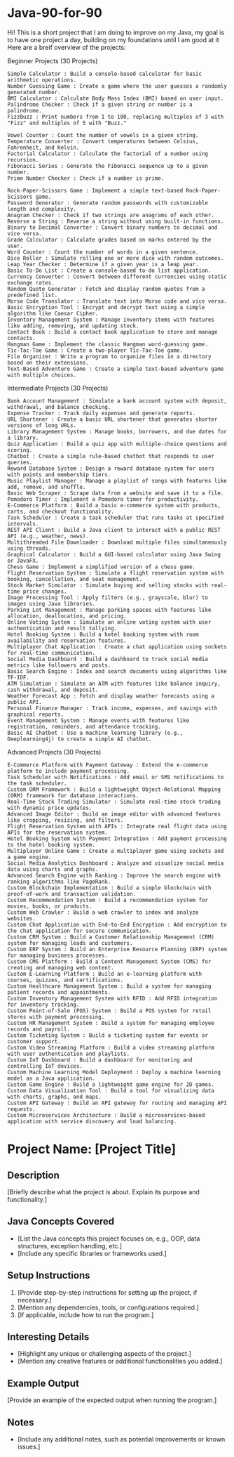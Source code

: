 # Java-90-for-90
Hi! This is a short project that I am doing to improve on my Java, my goal is to have one project a day, building on my foundations until I am good at it
Here are a breif overview of the projects:

Beginner Projects (30 Projects)  

    Simple Calculator : Build a console-based calculator for basic arithmetic operations.
    Number Guessing Game : Create a game where the user guesses a randomly generated number.
    BMI Calculator : Calculate Body Mass Index (BMI) based on user input.
    Palindrome Checker : Check if a given string or number is a palindrome.
    FizzBuzz : Print numbers from 1 to 100, replacing multiples of 3 with "Fizz" and multiples of 5 with "Buzz."

    Vowel Counter : Count the number of vowels in a given string.
    Temperature Converter : Convert temperatures between Celsius, Fahrenheit, and Kelvin.
    Factorial Calculator : Calculate the factorial of a number using recursion.
    Fibonacci Series : Generate the Fibonacci sequence up to a given number.
    Prime Number Checker : Check if a number is prime.
    
    Rock-Paper-Scissors Game : Implement a simple text-based Rock-Paper-Scissors game.
    Password Generator : Generate random passwords with customizable length and complexity.
    Anagram Checker : Check if two strings are anagrams of each other.
    Reverse a String : Reverse a string without using built-in functions.
    Binary to Decimal Converter : Convert binary numbers to decimal and vice versa.
    Grade Calculator : Calculate grades based on marks entered by the user.
    Word Counter : Count the number of words in a given sentence.
    Dice Roller : Simulate rolling one or more dice with random outcomes.
    Leap Year Checker : Determine if a given year is a leap year.
    Basic To-Do List : Create a console-based to-do list application.
    Currency Converter : Convert between different currencies using static exchange rates.
    Random Quote Generator : Fetch and display random quotes from a predefined list.
    Morse Code Translator : Translate text into Morse code and vice versa.
    Basic Encryption Tool : Encrypt and decrypt text using a simple algorithm like Caesar Cipher.
    Inventory Management System : Manage inventory items with features like adding, removing, and updating stock.
    Contact Book : Build a contact book application to store and manage contacts.
    Hangman Game : Implement the classic Hangman word-guessing game.
    Tic-Tac-Toe Game : Create a two-player Tic-Tac-Toe game.
    File Organizer : Write a program to organize files in a directory based on their extensions.
    Text-Based Adventure Game : Create a simple text-based adventure game with multiple choices.
     

Intermediate Projects (30 Projects)  

    Bank Account Management : Simulate a bank account system with deposit, withdrawal, and balance checking.
    Expense Tracker : Track daily expenses and generate reports.
    URL Shortener : Create a basic URL shortener that generates shorter versions of long URLs.
    Library Management System : Manage books, borrowers, and due dates for a library.
    Quiz Application : Build a quiz app with multiple-choice questions and scoring.
    Chatbot : Create a simple rule-based chatbot that responds to user queries.
    Reward Database System : Design a reward database system for users with points and membership tiers.
    Music Playlist Manager : Manage a playlist of songs with features like add, remove, and shuffle.
    Basic Web Scraper : Scrape data from a website and save it to a file.
    Pomodoro Timer : Implement a Pomodoro timer for productivity.
    E-Commerce Platform : Build a basic e-commerce system with products, carts, and checkout functionality.
    Task Scheduler : Create a task scheduler that runs tasks at specified intervals.
    REST API Client : Build a Java client to interact with a public REST API (e.g., weather, news).
    Multithreaded File Downloader : Download multiple files simultaneously using threads.
    Graphical Calculator : Build a GUI-based calculator using Java Swing or JavaFX.
    Chess Game : Implement a simplified version of a chess game.
    Flight Reservation System : Simulate a flight reservation system with booking, cancellation, and seat management.
    Stock Market Simulator : Simulate buying and selling stocks with real-time price changes.
    Image Processing Tool : Apply filters (e.g., grayscale, blur) to images using Java libraries.
    Parking Lot Management : Manage parking spaces with features like allocation, deallocation, and pricing.
    Online Voting System : Simulate an online voting system with user authentication and result tallying.
    Hotel Booking System : Build a hotel booking system with room availability and reservation features.
    Multiplayer Chat Application : Create a chat application using sockets for real-time communication.
    Social Media Dashboard : Build a dashboard to track social media metrics like followers and posts.
    Basic Search Engine : Index and search documents using algorithms like TF-IDF.
    ATM Simulation : Simulate an ATM with features like balance inquiry, cash withdrawal, and deposit.
    Weather Forecast App : Fetch and display weather forecasts using a public API.
    Personal Finance Manager : Track income, expenses, and savings with graphical reports.
    Event Management System : Manage events with features like registration, reminders, and attendance tracking.
    Basic AI Chatbot : Use a machine learning library (e.g., Deeplearning4j) to create a simple AI chatbot.
     

Advanced Projects (30 Projects)  

    E-Commerce Platform with Payment Gateway : Extend the e-commerce platform to include payment processing.
    Task Scheduler with Notifications : Add email or SMS notifications to the task scheduler.
    Custom ORM Framework : Build a lightweight Object-Relational Mapping (ORM) framework for database interactions.
    Real-Time Stock Trading Simulator : Simulate real-time stock trading with dynamic price updates.
    Advanced Image Editor : Build an image editor with advanced features like cropping, resizing, and filters.
    Flight Reservation System with APIs : Integrate real flight data using APIs for the reservation system.
    Hotel Booking System with Payment Integration : Add payment processing to the hotel booking system.
    Multiplayer Online Game : Create a multiplayer game using sockets and a game engine.
    Social Media Analytics Dashboard : Analyze and visualize social media data using charts and graphs.
    Advanced Search Engine with Ranking : Improve the search engine with ranking algorithms like PageRank.
    Custom Blockchain Implementation : Build a simple blockchain with proof-of-work and transaction validation.
    Custom Recommendation System : Build a recommendation system for movies, books, or products.
    Custom Web Crawler : Build a web crawler to index and analyze websites.
    Custom Chat Application with End-to-End Encryption : Add encryption to the chat application for secure communication.
    Custom CRM System : Build a Customer Relationship Management (CRM) system for managing leads and customers.
    Custom ERP System : Build an Enterprise Resource Planning (ERP) system for managing business processes.
    Custom CMS Platform : Build a Content Management System (CMS) for creating and managing web content.
    Custom E-Learning Platform : Build an e-learning platform with courses, quizzes, and certifications.
    Custom Healthcare Management System : Build a system for managing patient records and appointments.
    Custom Inventory Management System with RFID : Add RFID integration for inventory tracking.
    Custom Point-of-Sale (POS) System : Build a POS system for retail stores with payment processing.
    Custom HR Management System : Build a system for managing employee records and payroll.
    Custom Ticketing System : Build a ticketing system for events or customer support.
    Custom Video Streaming Platform : Build a video streaming platform with user authentication and playlists.
    Custom IoT Dashboard : Build a dashboard for monitoring and controlling IoT devices.
    Custom Machine Learning Model Deployment : Deploy a machine learning model as a Java application.
    Custom Game Engine : Build a lightweight game engine for 2D games.
    Custom Data Visualization Tool : Build a tool for visualizing data with charts, graphs, and maps.
    Custom API Gateway : Build an API gateway for routing and managing API requests.
    Custom Microservices Architecture : Build a microservices-based application with service discovery and load balancing.
     
# Project Name: [Project Title]

## Description
[Briefly describe what the project is about. Explain its purpose and functionality.]

## Java Concepts Covered
- [List the Java concepts this project focuses on, e.g., OOP, data structures, exception handling, etc.]
- [Include any specific libraries or frameworks used.]

## Setup Instructions
1. [Provide step-by-step instructions for setting up the project, if necessary.]
2. [Mention any dependencies, tools, or configurations required.]
3. [If applicable, include how to run the program.]

## Interesting Details
- [Highlight any unique or challenging aspects of the project.]
- [Mention any creative features or additional functionalities you added.]

## Example Output
[Provide an example of the expected output when running the program.]

## Notes
- [Include any additional notes, such as potential improvements or known issues.]